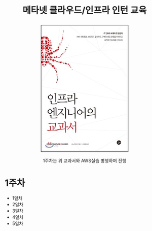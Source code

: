 # <p align="center">메타넷 클라우드/인프라 인턴 교육</p>

<p align="center"><img src="images/인프라엔지니어교과서.jpg"></p>
<p align="center">1주차는 위 교과서와 AWS실습 병행하며 진행</p>

<h1>1주차</h1>
<ul>
  <li href="Week1.Day1.md">1일차</li>
  <li>2일차</li>
  <li>3일차</li>
  <li>4일차</li>
  <li>5일차</li>
</ul>
